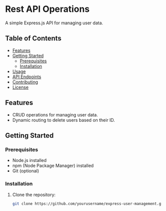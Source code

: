 # Rest API Operations

A simple Express.js API for managing user data.

## Table of Contents

- [Features](#features)
- [Getting Started](#getting-started)
  - [Prerequisites](#prerequisites)
  - [Installation](#installation)
- [Usage](#usage)
- [API Endpoints](#api-endpoints)
- [Contributing](#contributing)
- [License](#license)

## Features

- CRUD operations for managing user data.
- Dynamic routing to delete users based on their ID.

## Getting Started

### Prerequisites

- Node.js installed
- npm (Node Package Manager) installed
- Git (optional)

### Installation

1. Clone the repository:

   ```bash
   git clone https://github.com/yourusername/express-user-management.git
